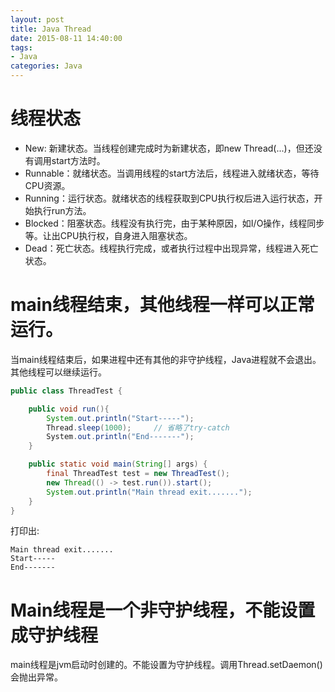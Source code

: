 ```yaml
---
layout: post
title: Java Thread
date: 2015-08-11 14:40:00
tags:
- Java
categories: Java
---
```


# 线程状态
* New: 新建状态。当线程创建完成时为新建状态，即new Thread(...)，但还没有调用start方法时。
* Runnable：就绪状态。当调用线程的start方法后，线程进入就绪状态，等待CPU资源。
* Running：运行状态。就绪状态的线程获取到CPU执行权后进入运行状态，开始执行run方法。
* Blocked：阻塞状态。线程没有执行完，由于某种原因，如I/O操作，线程同步等。让出CPU执行权，自身进入阻塞状态。
* Dead：死亡状态。线程执行完成，或者执行过程中出现异常，线程进入死亡状态。

# main线程结束，其他线程一样可以正常运行。
当main线程结束后，如果进程中还有其他的非守护线程，Java进程就不会退出。其他线程可以继续运行。
```java
public class ThreadTest {

    public void run(){
        System.out.println("Start-----");
        Thread.sleep(1000);     // 省略了try-catch
        System.out.println("End-------");
    }

    public static void main(String[] args) {
        final ThreadTest test = new ThreadTest();
        new Thread(() -> test.run()).start();
        System.out.println("Main thread exit.......");
    }
}
```
打印出:
```text
Main thread exit.......
Start-----
End-------
```


# Main线程是一个非守护线程，不能设置成守护线程
main线程是jvm启动时创建的。不能设置为守护线程。调用Thread.setDaemon()会抛出异常。
